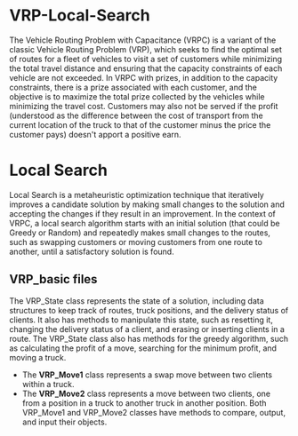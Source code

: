 # VRP-Local-Search

The Vehicle Routing Problem with Capacitance (VRPC) is a variant of the classic Vehicle Routing Problem (VRP), which seeks to find the optimal set of routes for a fleet of vehicles to visit a set of customers while minimizing the total travel distance and ensuring that the capacity constraints of each vehicle are not exceeded.
In VRPC with prizes, in addition to the capacity constraints, there is a prize associated with each customer, and the objective is to maximize the total prize collected by the vehicles while minimizing the travel cost. Customers may also not be served if the profit (understood as the difference between the cost of transport from the current location of the truck to that of the customer minus the price the customer pays) doesn't apport a positive earn. 

# Local Search
Local Search is a metaheuristic optimization technique that iteratively improves a candidate solution by making small changes to the solution and accepting the changes if they result in an improvement. In the context of VRPC, a local search algorithm starts with an initial solution (that could be Greedy or Random) and repeatedly makes small changes to the routes, such as swapping customers or moving customers from one route to another, until a satisfactory solution is found. 

## VRP_basic files 
The VRP_State class represents the state of a solution, including data structures to keep track of routes, truck positions, and the delivery status of clients. It also has methods to manipulate this state, such as resetting it, changing the delivery status of a client, and erasing or inserting clients in a route. The VRP_State class also has methods for the greedy algorithm, such as calculating the profit of a move, searching for the minimum profit, and moving a truck.
* The **VRP_Move1** class represents a swap move between two clients within a truck.
* The **VRP_Move2** class represents a move between two clients, one from a position in a truck to another truck in another position.
Both VRP_Move1 and VRP_Move2 classes have methods to compare, output, and input their objects.
